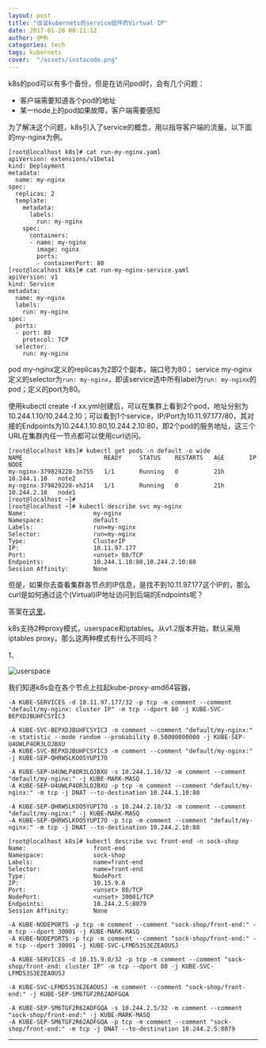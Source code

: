 ```yaml
---
layout: post
title: "谈谈kubernets的service组件的Virtual IP"
date: 2017-01-20 00:11:12
author: 伊布
categories: tech
tags: kubernets
cover:  "/assets/instacode.png"
---
```


k8s的pod可以有多个备份，但是在访问pod时，会有几个问题：

- 客户端需要知道各个pod的地址
- 某一node上的pod如果故障，客户端需要感知

为了解决这个问题，k8s引入了service的概念，用以指导客户端的流量。以下面的my-nginx为例。


```
[root@localhost k8s]# cat run-my-nginx.yaml
apiVersion: extensions/v1beta1
kind: Deployment
metadata:
  name: my-nginx
spec:
  replicas: 2
  template:
    metadata:
      labels:
        run: my-nginx
    spec:
      containers:
      - name: my-nginx
        image: nginx
        ports:
        - containerPort: 80
[root@localhost k8s]# cat run-my-nginx-service.yaml
apiVersion: v1
kind: Service
metadata:
  name: my-nginx
  labels:
    run: my-nginx
spec:
  ports:
  - port: 80
    protocol: TCP
  selector:
    run: my-nginx
```

pod my-nginx定义的replicas为2即2个副本，端口号为80；
service my-nginx定义的selector为`run: my-nginx`，即该service选中所有label为`run: my-nginx`的pod；定义的port为80。

使用kubectl create -f xx.yml创建后，可以在集群上看到2个pod，地址分别为10.244.1.10/10.244.2.10；可以看到1个service，IP/Port为10.11.97.177/80，其对接的Endpoints为10.244.1.10:80,10.244.2.10:80，即2个pod的服务地址，这三个URL在集群内任一节点都可以使用curl访问。

```
[root@localhost k8s]# kubectl get pods -n default -o wide
NAME                       READY     STATUS    RESTARTS   AGE       IP            NODE
my-nginx-379829228-3n755   1/1       Running   0          21h       10.244.1.10   note2
my-nginx-379829228-xh214   1/1       Running   0          21h       10.244.2.10   node1
[root@localhost ~]#
[root@localhost ~]# kubectl describe svc my-nginx
Name:                   my-nginx
Namespace:              default
Labels:                 run=my-nginx
Selector:               run=my-nginx
Type:                   ClusterIP
IP:                     10.11.97.177
Port:                   <unset> 80/TCP
Endpoints:              10.244.1.10:80,10.244.2.10:80
Session Affinity:       None
```

但是，如果你去查看集群各节点的IP信息，是找不到10.11.97.177这个IP的，那么curl是如何通过这个(Virtual)IP地址访问到后端的Endpoints呢？

答案在[这里](https://kubernetes.io/docs/user-guide/services/#virtual-ips-and-service-proxies)。


k8s支持2种proxy模式，userspace和iptables。从v1.2版本开始，默认采用iptables proxy。那么这两种模式有什么不同吗？

1、

![userspace](https://kubernetes.io/images/docs/services-userspace-overview.svg)



我们知道k8s会在各个节点上拉起kube-proxy-amd64容器，



```
-A KUBE-SERVICES -d 10.11.97.177/32 -p tcp -m comment --comment "default/my-nginx: cluster IP" -m tcp --dport 80 -j KUBE-SVC-BEPXDJBUHFCSYIC3

-A KUBE-SVC-BEPXDJBUHFCSYIC3 -m comment --comment "default/my-nginx:" -m statistic --mode random --probability 0.50000000000 -j KUBE-SEP-U4UWLP4OR3LOJBXU
-A KUBE-SVC-BEPXDJBUHFCSYIC3 -m comment --comment "default/my-nginx:" -j KUBE-SEP-QHRWSLKOO5YUPI7O

-A KUBE-SEP-U4UWLP4OR3LOJBXU -s 10.244.1.10/32 -m comment --comment "default/my-nginx:" -j KUBE-MARK-MASQ
-A KUBE-SEP-U4UWLP4OR3LOJBXU -p tcp -m comment --comment "default/my-nginx:" -m tcp -j DNAT --to-destination 10.244.1.10:80

-A KUBE-SEP-QHRWSLKOO5YUPI7O -s 10.244.2.10/32 -m comment --comment "default/my-nginx:" -j KUBE-MARK-MASQ
-A KUBE-SEP-QHRWSLKOO5YUPI7O -p tcp -m comment --comment "default/my-nginx:" -m tcp -j DNAT --to-destination 10.244.2.10:80

```


```
[root@localhost k8s]# kubectl describe svc front-end -n sock-shop
Name:                   front-end
Namespace:              sock-shop
Labels:                 name=front-end
Selector:               name=front-end
Type:                   NodePort
IP:                     10.15.9.0
Port:                   <unset> 80/TCP
NodePort:               <unset> 30001/TCP
Endpoints:              10.244.2.5:8079
Session Affinity:       None
```


```
-A KUBE-NODEPORTS -p tcp -m comment --comment "sock-shop/front-end:" -m tcp --dport 30001 -j KUBE-MARK-MASQ
-A KUBE-NODEPORTS -p tcp -m comment --comment "sock-shop/front-end:" -m tcp --dport 30001 -j KUBE-SVC-LFMD53S3EZEAOUSJ

-A KUBE-SERVICES -d 10.15.9.0/32 -p tcp -m comment --comment "sock-shop/front-end: cluster IP" -m tcp --dport 80 -j KUBE-SVC-LFMD53S3EZEAOUSJ

-A KUBE-SVC-LFMD53S3EZEAOUSJ -m comment --comment "sock-shop/front-end:" -j KUBE-SEP-SM6TGF2R62ADFGQA

-A KUBE-SEP-SM6TGF2R62ADFGQA -s 10.244.2.5/32 -m comment --comment "sock-shop/front-end:" -j KUBE-MARK-MASQ
-A KUBE-SEP-SM6TGF2R62ADFGQA -p tcp -m comment --comment "sock-shop/front-end:" -m tcp -j DNAT --to-destination 10.244.2.5:8079
```


---
